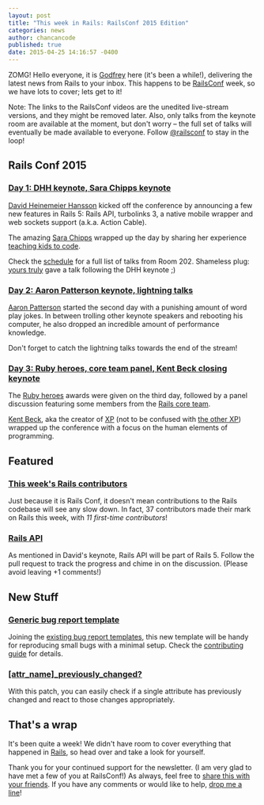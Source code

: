 ```yaml
---
layout: post
title: "This week in Rails: RailsConf 2015 Edition"
categories: news
author: chancancode
published: true
date: 2015-04-25 14:16:57 -0400
---
```


ZOMG! Hello everyone, it is [Godfrey](https://twitter.com/chancancode) here (it's been a while!), delivering the latest news from Rails to your inbox. This happens to be [RailsConf](http://railsconf.com) week, so we have lots to cover; lets get to it!

Note: The links to the RailsConf videos are the unedited live-stream versions, and they might be removed later. Also, only talks from the keynote room are available at the moment, but don't worry – the full set of talks will eventually be made available to everyone. Follow [@railsconf](https://twitter.com/railsconf) to stay in the loop!

## Rails Conf 2015

### [Day 1: DHH keynote, Sara Chipps keynote](https://youtu.be/oMlX9i9Icno)

[David Heinemeier Hansson](https://twitter.com/dhh) kicked off the conference by announcing a few new features in Rails 5: Rails API, turbolinks 3, a native mobile wrapper and web sockets support (a.k.a. Action Cable).

The amazing [Sara Chipps](https://twitter.com/sarajchipps) wrapped up the day by sharing her experience [teaching kids to code](http://www.jewelbots.com/).

Check the [schedule](http://railsconf.com/schedule) for a full list of talks from Room 202. Shameless plug: [yours truly](https://twitter.com/chancancode) gave a talk following the DHH keynote ;)

### [Day 2: Aaron Patterson keynote, lightning talks](https://youtu.be/wQCda5PBn0A)

[Aaron Patterson](https://twitter.com/tenderlove) started the second day with a punishing amount of word play jokes. In between trolling other keynote speakers and rebooting his computer, he also dropped an incredible amount of performance knowledge.

Don't forget to catch the lightning talks towards the end of the stream!

### [Day 3: Ruby heroes, core team panel, Kent Beck closing keynote](https://www.youtube.com/watch?v=LdWMcs9EEOE)

The [Ruby heroes](http://rubyheroes.com/) awards were given on the third day, followed by a panel discussion featuring some members from the [Rails core team](http://rubyonrails.org/core).

[Kent Beck](https://twitter.com/kentbeck), aka the creator of [XP](http://en.wikipedia.org/wiki/Extreme_programming) (not to be confused with [the other XP](http://en.wikipedia.org/wiki/Windows_XP)) wrapped up the conference with a focus on the human elements of programming.

## Featured

### [This week's Rails contributors](http://contributors.rubyonrails.org/contributors/in-time-window/20150418-20150424)

Just because it is Rails Conf, it doesn't mean contributions to the Rails codebase will see any slow down. In fact, 37 contributors made their mark on Rails this week, with _11 first-time contributors_!

### [Rails API](https://github.com/rails/rails/pull/19832)

As mentioned in David's keynote, Rails API will be part of Rails 5. Follow the pull request to track the progress and chime in on the discussion. (Please avoid leaving +1 comments!)

## New Stuff

### [Generic bug report template](https://github.com/rails/rails/pull/19818)

Joining the [existing bug report templates](https://github.com/rails/rails/tree/master/guides/bug_report_templates), this new template will be handy for reproducing small bugs with a minimal setup. Check the [contributing guide](http://edgeguides.rubyonrails.org/contributing_to_ruby_on_rails.html#create-an-executable-test-case) for details.

### [[attr\_name]\_previously\_changed?](https://github.com/rails/rails/pull/19847)

With this patch, you can easily check if a single attribute has previously changed and react to those changes appropriately.

## That's a wrap

It's been quite a week! We didn't have room to cover everything that happened in [Rails](https://github.com/rails/rails/commits/master), so head over and take a look for yourself.

Thank you for your continued support for the newsletter. (I am very glad to have met a few of you at RailsConf!) As always, feel free to [share this with your friends](https://rails-weekly.ongoodbits.com). If you have any comments or would like to help, [drop me a line](mailto:godfrey@brewhouse.io)!

